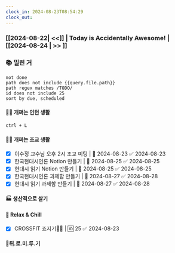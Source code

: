 ```yaml
---
clock_in: 2024-08-23T08:54:29
clock_out:
---
```

### [[2024-08-22| <<]] | **Today is Accidentally Awesome!** | [[2024-08-24 | >> ]]

### 📚 밀린 거
```tasks
not done 
path does not include {{query.file.path}}
path regex matches /TODO/
id does not include 25
sort by due, scheduled
```

#### 🤦‍♂️ 개쩌는 인턴 생활
`ctrl + L`

#### 👨‍🏫 개쩌는 조교 생활
- [x] 이수정 교수님 오후 2시 조교 미팅 | 📅 2024-08-23 ✅ 2024-08-23
- [x] 한국현대시인론 Notion 만들기 | 📅 2024-08-25 ✅ 2024-08-25
- [x] 현대시 읽기 Notion 만들기 | 📅 2024-08-25 ✅ 2024-08-25
- [x] 한국현대시인론 과제함 만들기 | 📅 2024-08-27 ✅ 2024-08-28
- [x] 현대시 읽기 과제함 만들기 | 📅 2024-08-27 ✅ 2024-08-28

#### 🏭 생산적으로 살기

#### 🍻 Relax & Chill 
- [x] CROSSFIT 죠지기🏋️‍♀️ | 🆔 25 ✅ 2024-08-23



#### 💨뒤.로.미.루.기

